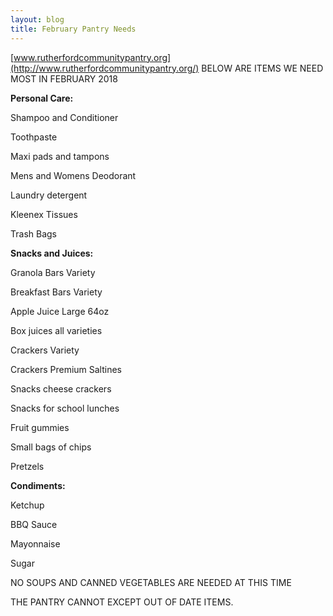```yaml
---
layout: blog
title: February Pantry Needs
---
```


[www.rutherfordcommunitypantry.org](http://www.rutherfordcommunitypantry.org/)
BELOW ARE ITEMS WE NEED MOST IN FEBRUARY 2018


**Personal Care:**


Shampoo and Conditioner

Toothpaste 

Maxi pads and tampons

Mens and Womens Deodorant

Laundry detergent

Kleenex Tissues 

Trash Bags



**Snacks and Juices:**


Granola Bars Variety

Breakfast Bars Variety

Apple Juice Large 64oz

Box juices all varieties

Crackers Variety

Crackers Premium Saltines

Snacks cheese crackers

Snacks for school lunches

Fruit gummies

Small bags of chips

Pretzels



**Condiments:**


Ketchup  

BBQ Sauce

Mayonnaise

Sugar






NO SOUPS AND CANNED VEGETABLES ARE NEEDED AT THIS TIME


THE PANTRY CANNOT EXCEPT OUT OF DATE ITEMS.
